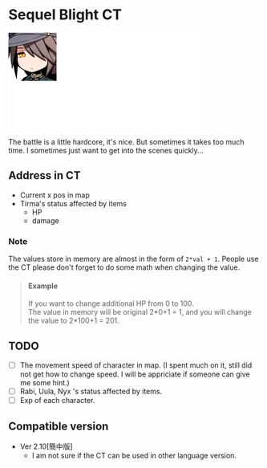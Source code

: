 # Sequel Blight CT
![Tirma](pic/Tirma.png)

The battle is a little hardcore, it's nice. But sometimes it takes too much time. I sometimes just want to get into the scenes quickly...

## Address in CT
- Current x pos in map
- Tirma's status affected by items 
    - HP
    - damage
### Note
The values store in memory are almost in the form of `2*val + 1`. People use the CT please don't forget to do some math when changing the value.
> #### Example
> If you want to change additional HP from 0 to 100.  
> The value in memory will be original 2\*0+1 = 1, and you will change the value to 2\*100+1 = 201.
    
## TODO
* [ ] The movement speed of character in map. (I spent much on it, still did not get how to change speed. I will be appriciate if someone can give me some hint.)
* [ ] Rabi, Uula, Nyx 's status affected by items.
* [ ] Exp of each character.

## Compatible version
- Ver 2.10[簡中版]
    - I am not sure if the CT can be used in other language version.
